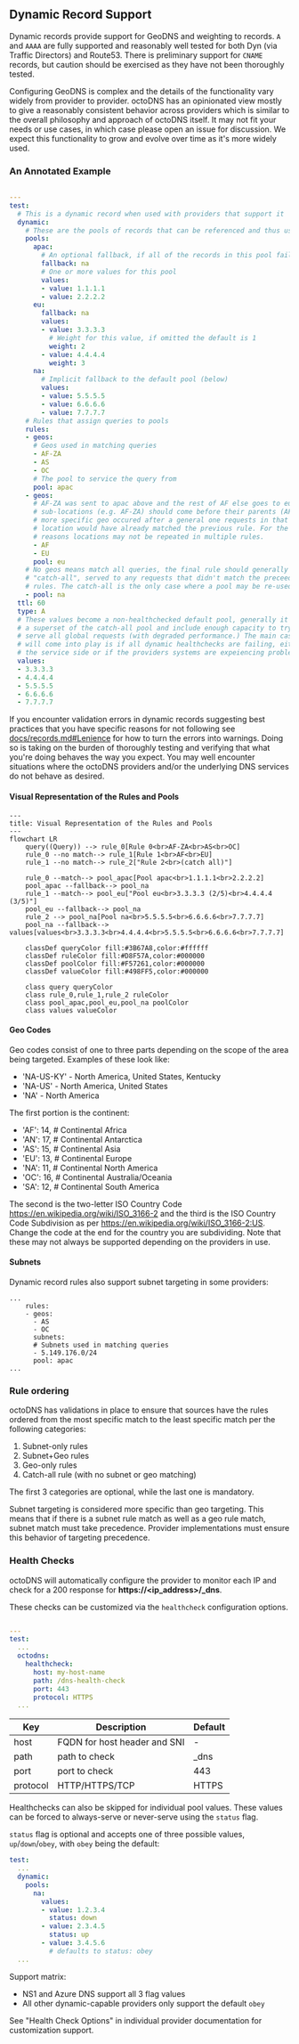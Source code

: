 ## Dynamic Record Support

Dynamic records provide support for GeoDNS and weighting to records. `A` and `AAAA` are fully supported and reasonably well tested for both Dyn (via Traffic Directors) and Route53. There is preliminary support for `CNAME` records, but caution should be exercised as they have not been thoroughly tested.

Configuring GeoDNS is complex and the details of the functionality vary widely from provider to provider. octoDNS has an opinionated view mostly to give a reasonably consistent behavior across providers which is similar to the overall philosophy and approach of octoDNS itself. It may not fit your needs or use cases, in which case please open an issue for discussion. We expect this functionality to grow and evolve over time as it's more widely used.

### An Annotated Example

```yaml

---
test:
  # This is a dynamic record when used with providers that support it
  dynamic:
    # These are the pools of records that can be referenced and thus used by rules
    pools:
      apac:
        # An optional fallback, if all of the records in this pool fail this pool should be tried
        fallback: na
        # One or more values for this pool
        values:
        - value: 1.1.1.1
        - value: 2.2.2.2
      eu:
        fallback: na
        values:
        - value: 3.3.3.3
          # Weight for this value, if omitted the default is 1
          weight: 2
        - value: 4.4.4.4
          weight: 3
      na:
        # Implicit fallback to the default pool (below)
        values:
        - value: 5.5.5.5
        - value: 6.6.6.6
        - value: 7.7.7.7
    # Rules that assign queries to pools
    rules:
    - geos:
      # Geos used in matching queries
      - AF-ZA
      - AS
      - OC
      # The pool to service the query from
      pool: apac
    - geos:
      # AF-ZA was sent to apac above and the rest of AF else goes to eu here,
      # sub-locations (e.g. AF-ZA) should come before their parents (AF.) If a
      # more specific geo occured after a general one requests in that
      # location would have already matched the previous rule. For the same
      # reasons locations may not be repeated in multiple rules.
      - AF
      - EU
      pool: eu
    # No geos means match all queries, the final rule should generally be a
    # "catch-all", served to any requests that didn't match the preceeding
    # rules. The catch-all is the only case where a pool may be re-used.
    - pool: na
  ttl: 60
  type: A
  # These values become a non-healthchecked default pool, generally it should be
  # a superset of the catch-all pool and include enough capacity to try and
  # serve all global requests (with degraded performance.) The main case they
  # will come into play is if all dynamic healthchecks are failing, either on
  # the service side or if the providers systems are expeiencing problems.
  values:
  - 3.3.3.3
  - 4.4.4.4
  - 5.5.5.5
  - 6.6.6.6
  - 7.7.7.7
```

If you encounter validation errors in dynamic records suggesting best practices that you have specific reasons for not following see [docs/records.md#Lenience](/docs/records.md#Lenience) for how to turn the errors into warnings. Doing so is taking on the burden of thoroughly testing and verifying that what you're doing behaves the way you expect. You may well encounter situations where the octoDNS providers and/or the underlying DNS services do not behave as desired.

#### Visual Representation of the Rules and Pools

```mermaid
---
title: Visual Representation of the Rules and Pools
---
flowchart LR
  	query((Query)) --> rule_0[Rule 0<br>AF-ZA<br>AS<br>OC]
	rule_0 --no match--> rule_1[Rule 1<br>AF<br>EU]
	rule_1 --no match--> rule_2["Rule 2<br>(catch all)"]

	rule_0 --match--> pool_apac[Pool apac<br>1.1.1.1<br>2.2.2.2]
	pool_apac --fallback--> pool_na
	rule_1 --match--> pool_eu["Pool eu<br>3.3.3.3 (2/5)<br>4.4.4.4 (3/5)"]
	pool_eu --fallback--> pool_na
	rule_2 --> pool_na[Pool na<br>5.5.5.5<br>6.6.6.6<br>7.7.7.7]
	pool_na --fallback--> values[values<br>3.3.3.3<br>4.4.4.4<br>5.5.5.5<br>6.6.6.6<br>7.7.7.7]

	classDef queryColor fill:#3B67A8,color:#ffffff
	classDef ruleColor fill:#D8F57A,color:#000000
	classDef poolColor fill:#F57261,color:#000000
	classDef valueColor fill:#498FF5,color:#000000

	class query queryColor
	class rule_0,rule_1,rule_2 ruleColor
	class pool_apac,pool_eu,pool_na poolColor
	class values valueColor
```



#### Geo Codes

Geo codes consist of one to three parts depending on the scope of the area being targeted. Examples of these look like:

* 'NA-US-KY' - North America, United States, Kentucky
* 'NA-US' - North America, United States
* 'NA' - North America

The first portion is the continent:

* 'AF': 14,  # Continental Africa
* 'AN': 17,  # Continental Antarctica
* 'AS': 15,  # Continental Asia
* 'EU': 13,  # Continental Europe
* 'NA': 11,  # Continental North America
* 'OC': 16,  # Continental Australia/Oceania
* 'SA': 12,  # Continental South America

The second is the two-letter ISO Country Code https://en.wikipedia.org/wiki/ISO_3166-2 and the third is the ISO Country Code Subdivision as per https://en.wikipedia.org/wiki/ISO_3166-2:US. Change the code at the end for the country you are subdividing. Note that these may not always be supported depending on the providers in use.

#### Subnets

Dynamic record rules also support subnet targeting in some providers:

```
...
    rules:
    - geos:
      - AS
      - OC
      subnets:
      # Subnets used in matching queries
      - 5.149.176.0/24
      pool: apac
...
```

### Rule ordering

octoDNS has validations in place to ensure that sources have the rules ordered from the most specific match to the least specific match per the following categories:

1. Subnet-only rules
2. Subnet+Geo rules
3. Geo-only rules
4. Catch-all rule (with no subnet or geo matching)

The first 3 categories are optional, while the last one is mandatory.

Subnet targeting is considered more specific than geo targeting. This means that if there is a subnet rule match as well as a geo rule match, subnet match must take precedence. Provider implementations must ensure this behavior of targeting precedence.

### Health Checks

octoDNS will automatically configure the provider to monitor each IP and check for a 200 response for **https://<ip_address>/_dns**.

These checks can be customized via the `healthcheck` configuration options.

```yaml

---
test:
  ...
  octodns:
    healthcheck:
      host: my-host-name
      path: /dns-health-check
      port: 443
      protocol: HTTPS
  ...
```

| Key  | Description | Default |
|--|--|--|
| host | FQDN for host header and SNI | - |
| path | path to check | _dns |
| port | port to check | 443 |
| protocol | HTTP/HTTPS/TCP | HTTPS |

Healthchecks can also be skipped for individual pool values. These values can be forced to always-serve or never-serve using the `status` flag.

`status` flag is optional and accepts one of three possible values, `up`/`down`/`obey`, with `obey` being the default:

```yaml
test:
  ...
  dynamic:
    pools:
      na:
        values:
        - value: 1.2.3.4
          status: down
        - value: 2.3.4.5
          status: up
        - value: 3.4.5.6
          # defaults to status: obey
  ...
```

Support matrix:
* NS1 and Azure DNS support all 3 flag values
* All other dynamic-capable providers only support the default `obey`

See "Health Check Options" in individual provider documentation for customization support.
